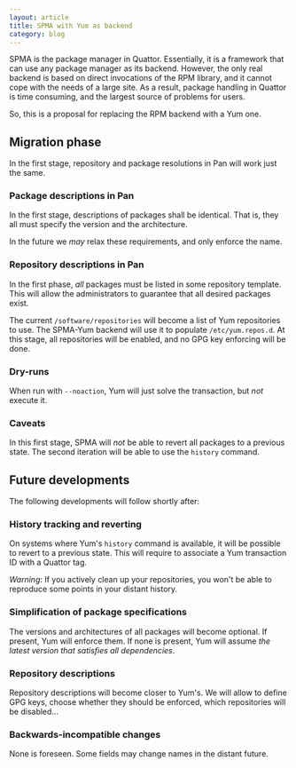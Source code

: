 ```yaml
---
layout: article
title: SPMA with Yum as backend
category: blog
---
```


SPMA is the package manager in Quattor. Essentially, it is a framework
that can use any package manager as its backend. However, the only
real backend is based on direct invocations of the RPM library, and it
cannot cope with the needs of a large site. As a result, package
handling in Quattor is time consuming, and the largest source of
problems for users.

So, this is a proposal for replacing the RPM backend with a Yum one.

## Migration phase

In the first stage, repository and package resolutions in Pan will
work just the same.

### Package descriptions in Pan

In the first stage, descriptions of packages shall be identical. That
is, they all must specify the version and the architecture.

In the future we *may* relax these requirements, and only enforce the
name.

### Repository descriptions in Pan

In the first phase, *all* packages must be listed in some repository
template.  This will allow the administrators to guarantee that all
desired packages exist.

The current `/software/repositories` will become a list of Yum
repositories to use.  The SPMA-Yum backend will use it to populate
`/etc/yum.repos.d`.  At this stage, all repositories will be enabled,
and no GPG key enforcing will be done.

### Dry-runs

When run with `--noaction`, Yum will just solve the transaction, but
*not* execute it.

### Caveats

In this first stage, SPMA will *not* be able to revert all packages to
a previous state.  The second iteration will be able to use the
`history` command.

## Future developments

The following developments will follow shortly after:

### History tracking and reverting

On systems where Yum's `history` command is available, it will be
possible to revert to a previous state.  This will require to
associate a Yum transaction ID with a Quattor tag.

*Warning*: If you actively clean up your repositories, you won't be
able to reproduce some points in your distant history.

### Simplification of package specifications

The versions and architectures of all packages will become
optional. If present, Yum will enforce them. If none is present, Yum
will assume _the latest version that satisfies all dependencies_.

### Repository descriptions

Repository descriptions will become closer to Yum's. We will allow to
define GPG keys, choose whether they should be enforced, which
repositories will be disabled...

### Backwards-incompatible changes

None is foreseen. Some fields may change names in the distant future.
